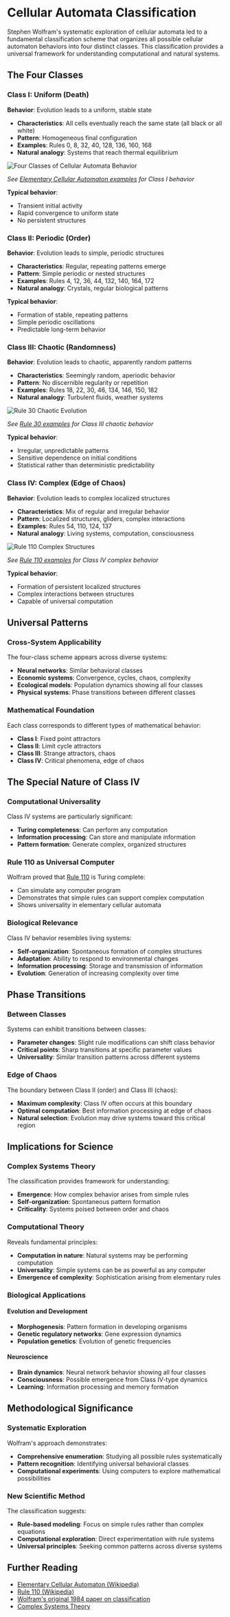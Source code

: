 # Cellular Automata Classification

Stephen Wolfram's systematic exploration of cellular automata led to a fundamental classification scheme that organizes all possible cellular automaton behaviors into four distinct classes. This classification provides a universal framework for understanding computational and natural systems.

## The Four Classes

### Class I: Uniform (Death)
**Behavior**: Evolution leads to a uniform, stable state
- **Characteristics**: All cells eventually reach the same state (all black or all white)
- **Pattern**: Homogeneous final configuration
- **Examples**: Rules 0, 8, 32, 40, 128, 136, 160, 168
- **Natural analogy**: Systems that reach thermal equilibrium

![Four Classes of Cellular Automata Behavior](images/cellular-automata/rule-30-pattern.svg)

*See [Elementary Cellular Automaton examples](https://mathworld.wolfram.com/ElementaryCellularAutomaton.html) for Class I behavior*

**Typical behavior**:
- Transient initial activity
- Rapid convergence to uniform state
- No persistent structures

### Class II: Periodic (Order)
**Behavior**: Evolution leads to simple, periodic structures
- **Characteristics**: Regular, repeating patterns emerge
- **Pattern**: Simple periodic or nested structures
- **Examples**: Rules 4, 12, 36, 44, 132, 140, 164, 172
- **Natural analogy**: Crystals, regular biological patterns

**Typical behavior**:
- Formation of stable, repeating patterns
- Simple periodic oscillations
- Predictable long-term behavior

### Class III: Chaotic (Randomness)
**Behavior**: Evolution leads to chaotic, apparently random patterns
- **Characteristics**: Seemingly random, aperiodic behavior
- **Pattern**: No discernible regularity or repetition
- **Examples**: Rules 18, 22, 30, 46, 134, 146, 150, 182
- **Natural analogy**: Turbulent fluids, weather systems

![Rule 30 Chaotic Evolution](images/cellular-automata/rule-30-evolution.png)

*See [Rule 30 examples](https://en.wikipedia.org/wiki/Rule_30) for Class III chaotic behavior*

**Typical behavior**:
- Irregular, unpredictable patterns
- Sensitive dependence on initial conditions
- Statistical rather than deterministic predictability

### Class IV: Complex (Edge of Chaos)
**Behavior**: Evolution leads to complex localized structures
- **Characteristics**: Mix of regular and irregular behavior
- **Pattern**: Localized structures, gliders, complex interactions
- **Examples**: Rules 54, 110, 124, 137
- **Natural analogy**: Living systems, computation, consciousness

![Rule 110 Complex Structures](images/cellular-automata/rule-110-single-cell.png)

*See [Rule 110 examples](https://en.wikipedia.org/wiki/Rule_110) for Class IV complex behavior*

**Typical behavior**:
- Formation of persistent localized structures
- Complex interactions between structures
- Capable of universal computation

## Universal Patterns

### Cross-System Applicability
The four-class scheme appears across diverse systems:
- **Neural networks**: Similar behavioral classes
- **Economic systems**: Convergence, cycles, chaos, complexity
- **Ecological models**: Population dynamics showing all four classes
- **Physical systems**: Phase transitions between different classes

### Mathematical Foundation
Each class corresponds to different types of mathematical behavior:
- **Class I**: Fixed point attractors
- **Class II**: Limit cycle attractors  
- **Class III**: Strange attractors, chaos
- **Class IV**: Critical phenomena, edge of chaos

## The Special Nature of Class IV

### Computational Universality
Class IV systems are particularly significant:
- **Turing completeness**: Can perform any computation
- **Information processing**: Can store and manipulate information
- **Pattern formation**: Generate complex, organized structures

### Rule 110 as Universal Computer
Wolfram proved that [Rule 110](https://en.wikipedia.org/wiki/Rule_110) is Turing complete:
- Can simulate any computer program
- Demonstrates that simple rules can support complex computation
- Shows universality in elementary cellular automata

### Biological Relevance
Class IV behavior resembles living systems:
- **Self-organization**: Spontaneous formation of complex structures
- **Adaptation**: Ability to respond to environmental changes
- **Information processing**: Storage and transmission of information
- **Evolution**: Generation of increasing complexity over time

## Phase Transitions

### Between Classes
Systems can exhibit transitions between classes:
- **Parameter changes**: Slight rule modifications can shift class behavior
- **Critical points**: Sharp transitions at specific parameter values
- **Universality**: Similar transition patterns across different systems

### Edge of Chaos
The boundary between Class II (order) and Class III (chaos):
- **Maximum complexity**: Class IV often occurs at this boundary
- **Optimal computation**: Best information processing at edge of chaos
- **Natural selection**: Evolution may drive systems toward this critical region

## Implications for Science

### Complex Systems Theory
The classification provides framework for understanding:
- **Emergence**: How complex behavior arises from simple rules
- **Self-organization**: Spontaneous pattern formation
- **Criticality**: Systems poised between order and chaos

### Computational Theory
Reveals fundamental principles:
- **Computation in nature**: Natural systems may be performing computation
- **Universality**: Simple systems can be as powerful as any computer
- **Emergence of complexity**: Sophistication arising from elementary rules

### Biological Applications

#### Evolution and Development
- **Morphogenesis**: Pattern formation in developing organisms
- **Genetic regulatory networks**: Gene expression dynamics
- **Population genetics**: Evolution of genetic frequencies

#### Neuroscience
- **Brain dynamics**: Neural network behavior showing all four classes
- **Consciousness**: Possible emergence from Class IV-type dynamics
- **Learning**: Information processing and memory formation

## Methodological Significance

### Systematic Exploration
Wolfram's approach demonstrates:
- **Comprehensive enumeration**: Studying all possible rules systematically
- **Pattern recognition**: Identifying universal behavioral classes
- **Computational experiments**: Using computers to explore mathematical possibilities

### New Scientific Method
The classification suggests:
- **Rule-based modeling**: Focus on simple rules rather than complex equations
- **Computational exploration**: Direct experimentation with rule systems
- **Universal principles**: Seeking common patterns across diverse systems

## Further Reading

- [Elementary Cellular Automaton (Wikipedia)](https://en.wikipedia.org/wiki/Elementary_cellular_automaton)
- [Rule 110 (Wikipedia)](https://en.wikipedia.org/wiki/Rule_110)
- [Wolfram's original 1984 paper on classification](https://www.stephenwolfram.com/publications/cellular-automata-irreversibility-randomness/)
- [Complex Systems Theory](https://en.wikipedia.org/wiki/Complex_system)